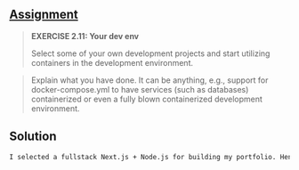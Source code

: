## [Assignment](https://courses.mooc.fi/org/uh-cs/courses/devops-with-docker/chapter-3/containers-in-development#86174c31-e0ac-44c5-b03f-338267034c4e)

> **EXERCISE 2.11: Your dev env**
>
> Select some of your own development projects and start utilizing containers in the development environment.

> Explain what you have done. It can be anything, e.g., support for docker-compose.yml to have services (such as databases) containerized or even a fully blown containerized development environment.

## Solution

```bash
I selected a fullstack Next.js + Node.js for building my portfolio. Hence, I added a docker-compose.yml file to fully containerize the frontend, backend, database (PostgreSQL), and Redis cache. I also included NGINX as a reverse proxy. Only port 80 is exposed to the host. This made the dev environment easy to start and replicate using docker-compose up, with no manual setup needed outside the containers.
```

